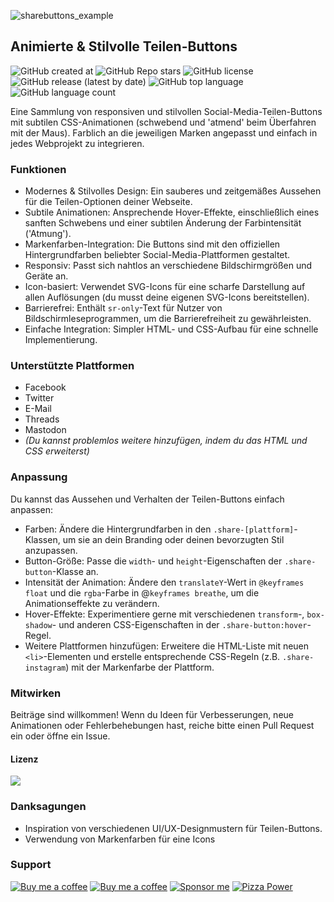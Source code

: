 ![sharebuttons_example](https://github.com/user-attachments/assets/189c2ff7-697b-4eda-b92d-487b12e03904)
## Animierte & Stilvolle Teilen-Buttons
![GitHub created at](https://mini-badges.rondevhub.de/github/RonDevHub/Breathing-Share-Buttons/created_at/social/calendarjelly) ![GitHub Repo stars](https://mini-badges.rondevhub.de/github/RonDevHub/Breathing-Share-Buttons/stars/social/starjelly)  ![GitHub license](https://mini-badges.rondevhub.de/github/RonDevHub/Breathing-Share-Buttons/license/social/crownjelly/*/c1d82f-black) ![GitHub release (latest by date)](https://mini-badges.rondevhub.de/github/RonDevHub/Breathing-Share-Buttons/release/social/wandjelly) ![GitHub top language](https://mini-badges.rondevhub.de/github/RonDevHub/Breathing-Share-Buttons/top_language_count/social/codejelly)  ![GitHub language count](https://mini-badges.rondevhub.de/github/RonDevHub/Breathing-Share-Buttons/commit/social/calendarjelly)

Eine Sammlung von responsiven und stilvollen Social-Media-Teilen-Buttons mit subtilen CSS-Animationen (schwebend und 'atmend' beim Überfahren mit der Maus). Farblich an die jeweiligen Marken angepasst und einfach in jedes Webprojekt zu integrieren.
### Funktionen
- Modernes & Stilvolles Design: Ein sauberes und zeitgemäßes Aussehen für die Teilen-Optionen deiner Webseite.
- Subtile Animationen: Ansprechende Hover-Effekte, einschließlich eines sanften Schwebens und einer subtilen Änderung der Farbintensität ('Atmung').
- Markenfarben-Integration: Die Buttons sind mit den offiziellen Hintergrundfarben beliebter Social-Media-Plattformen gestaltet.
- Responsiv: Passt sich nahtlos an verschiedene Bildschirmgrößen und Geräte an.
- Icon-basiert: Verwendet SVG-Icons für eine scharfe Darstellung auf allen Auflösungen (du musst deine eigenen SVG-Icons bereitstellen).
- Barrierefrei: Enthält `sr-only`-Text für Nutzer von Bildschirmleseprogrammen, um die Barrierefreiheit zu gewährleisten.
- Einfache Integration: Simpler HTML- und CSS-Aufbau für eine schnelle Implementierung.
### Unterstützte Plattformen
- Facebook
- Twitter
- E-Mail
- Threads
- Mastodon
- *(Du kannst problemlos weitere hinzufügen, indem du das HTML und CSS erweiterst)*
### Anpassung
Du kannst das Aussehen und Verhalten der Teilen-Buttons einfach anpassen:
- Farben: Ändere die Hintergrundfarben in den `.share-[plattform]`-Klassen, um sie an dein Branding oder deinen bevorzugten Stil anzupassen.
- Button-Größe: Passe die `width`- und `height`-Eigenschaften der `.share-button`-Klasse an.
- Intensität der Animation: Ändere den `translateY`-Wert in `@keyframes float` und die `rgba`-Farbe in @`keyframes breathe`, um die Animationseffekte zu verändern.
- Hover-Effekte: Experimentiere gerne mit verschiedenen `transform`-, `box-shadow`- und anderen CSS-Eigenschaften in der `.share-button:hover`-Regel.
- Weitere Plattformen hinzufügen: Erweitere die HTML-Liste mit neuen `<li>`-Elementen und erstelle entsprechende CSS-Regeln (z.B. `.share-instagram`) mit der Markenfarbe der Plattform.
### Mitwirken
Beiträge sind willkommen! Wenn du Ideen für Verbesserungen, neue Animationen oder Fehlerbehebungen hast, reiche bitte einen Pull Request ein oder öffne ein Issue.
#### Lizenz
<img src="https://mini-badges.rondevhub.de/github/RonDevHub/Breathing-Share-Buttons/license">

### Danksagungen
- Inspiration von verschiedenen UI/UX-Designmustern für Teilen-Buttons.
- Verwendung von Markenfarben für eine Icons

### Support
[![Buy me a coffee](https://mini-badges.rondevhub.de/icon/cuptogo/Buy_me_a_Coffee-c1d82f-222/for-the-badge "Buy me a coffee")](https://www.buymeacoffee.com/RonDev)
[![Buy me a coffee](https://mini-badges.rondevhub.de/icon/cuptogo/ko--fi.com-c1d82f-222/for-the-badge "Buy me a coffee")](https://ko-fi.com/U6U31EV2VS)
[![Sponsor me](https://mini-badges.rondevhub.de/icon/hearts-red/Sponsor_me/for-the-badge "Sponsor me")](https://github.com/sponsors/RonDevHub)
[![Pizza Power](https://mini-badges.rondevhub.de/icon/pizzaslice/Buy_me_a_pizza/for-the-badge "Pizza Power")](https://www.paypal.com/paypalme/Depressionist1/4,99)